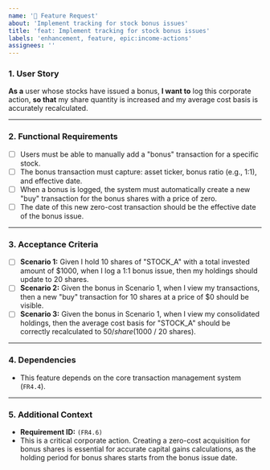 ```yaml
---
name: '🚀 Feature Request'
about: 'Implement tracking for stock bonus issues'
title: 'feat: Implement tracking for stock bonus issues'
labels: 'enhancement, feature, epic:income-actions'
assignees: ''
---
```


### 1. User Story

**As a** user whose stocks have issued a bonus,
**I want to** log this corporate action,
**so that** my share quantity is increased and my average cost basis is accurately recalculated.

---

### 2. Functional Requirements

*   [ ] Users must be able to manually add a "bonus" transaction for a specific stock.
*   [ ] The bonus transaction must capture: asset ticker, bonus ratio (e.g., 1:1), and effective date.
*   [ ] When a bonus is logged, the system must automatically create a new "buy" transaction for the bonus shares with a price of zero.
*   [ ] The date of this new zero-cost transaction should be the effective date of the bonus issue.

---

### 3. Acceptance Criteria

*   [ ] **Scenario 1:** Given I hold 10 shares of "STOCK_A" with a total invested amount of $1000, when I log a 1:1 bonus issue, then my holdings should update to 20 shares.
*   [ ] **Scenario 2:** Given the bonus in Scenario 1, when I view my transactions, then a new "buy" transaction for 10 shares at a price of $0 should be visible.
*   [ ] **Scenario 3:** Given the bonus in Scenario 1, when I view my consolidated holdings, then the average cost basis for "STOCK_A" should be correctly recalculated to $50/share ($1000 / 20 shares).

---

### 4. Dependencies

*   This feature depends on the core transaction management system (`FR4.4`).

---

### 5. Additional Context

*   **Requirement ID:** `(FR4.6)`
*   This is a critical corporate action. Creating a zero-cost acquisition for bonus shares is essential for accurate capital gains calculations, as the holding period for bonus shares starts from the bonus issue date.

